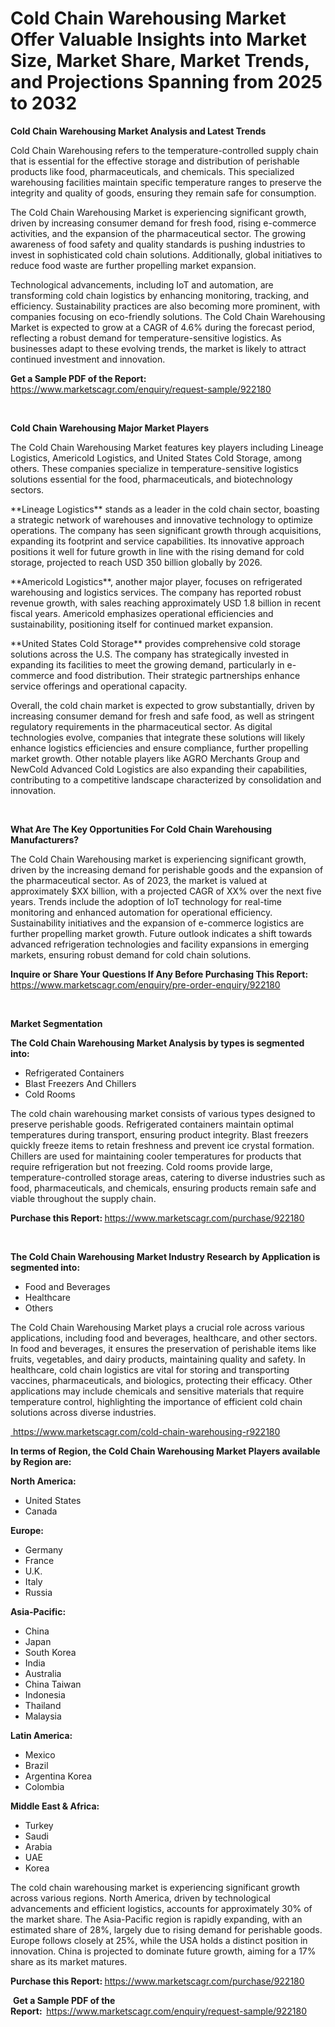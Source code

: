 <p><h1>Cold Chain Warehousing Market Offer Valuable Insights into Market Size, Market Share, Market Trends, and Projections Spanning from 2025 to 2032</h1></p><p><strong>Cold Chain Warehousing Market Analysis and Latest Trends</strong></p>
<p><p>Cold Chain Warehousing refers to the temperature-controlled supply chain that is essential for the effective storage and distribution of perishable products like food, pharmaceuticals, and chemicals. This specialized warehousing facilities maintain specific temperature ranges to preserve the integrity and quality of goods, ensuring they remain safe for consumption.</p><p>The Cold Chain Warehousing Market is experiencing significant growth, driven by increasing consumer demand for fresh food, rising e-commerce activities, and the expansion of the pharmaceutical sector. The growing awareness of food safety and quality standards is pushing industries to invest in sophisticated cold chain solutions. Additionally, global initiatives to reduce food waste are further propelling market expansion.</p><p>Technological advancements, including IoT and automation, are transforming cold chain logistics by enhancing monitoring, tracking, and efficiency. Sustainability practices are also becoming more prominent, with companies focusing on eco-friendly solutions. The Cold Chain Warehousing Market is expected to grow at a CAGR of 4.6% during the forecast period, reflecting a robust demand for temperature-sensitive logistics. As businesses adapt to these evolving trends, the market is likely to attract continued investment and innovation.</p></p>
<p><strong>Get a Sample PDF of the Report:&nbsp;</strong> <a href="https://www.marketscagr.com/enquiry/request-sample/922180?utm_campaign=2483&utm_medium=2&utm_source=Github&utm_content=ia&utm_term=18042025&utm_id=cold-chain-warehousing">https://www.marketscagr.com/enquiry/request-sample/922180</a></p>
<p>&nbsp;</p>
<p><strong>Cold Chain Warehousing Major Market Players</strong></p>
<p><p>The Cold Chain Warehousing Market features key players including Lineage Logistics, Americold Logistics, and United States Cold Storage, among others. These companies specialize in temperature-sensitive logistics solutions essential for the food, pharmaceuticals, and biotechnology sectors.</p><p>**Lineage Logistics** stands as a leader in the cold chain sector, boasting a strategic network of warehouses and innovative technology to optimize operations. The company has seen significant growth through acquisitions, expanding its footprint and service capabilities. Its innovative approach positions it well for future growth in line with the rising demand for cold storage, projected to reach USD 350 billion globally by 2026.</p><p>**Americold Logistics**, another major player, focuses on refrigerated warehousing and logistics services. The company has reported robust revenue growth, with sales reaching approximately USD 1.8 billion in recent fiscal years. Americold emphasizes operational efficiencies and sustainability, positioning itself for continued market expansion.</p><p>**United States Cold Storage** provides comprehensive cold storage solutions across the U.S. The company has strategically invested in expanding its facilities to meet the growing demand, particularly in e-commerce and food distribution. Their strategic partnerships enhance service offerings and operational capacity.</p><p>Overall, the cold chain market is expected to grow substantially, driven by increasing consumer demand for fresh and safe food, as well as stringent regulatory requirements in the pharmaceutical sector. As digital technologies evolve, companies that integrate these solutions will likely enhance logistics efficiencies and ensure compliance, further propelling market growth. Other notable players like AGRO Merchants Group and NewCold Advanced Cold Logistics are also expanding their capabilities, contributing to a competitive landscape characterized by consolidation and innovation.</p></p>
<p>&nbsp;</p>
<p><strong>What Are The Key Opportunities For Cold Chain Warehousing Manufacturers?</strong></p>
<p><p>The Cold Chain Warehousing market is experiencing significant growth, driven by the increasing demand for perishable goods and the expansion of the pharmaceutical sector. As of 2023, the market is valued at approximately $XX billion, with a projected CAGR of XX% over the next five years. Trends include the adoption of IoT technology for real-time monitoring and enhanced automation for operational efficiency. Sustainability initiatives and the expansion of e-commerce logistics are further propelling market growth. Future outlook indicates a shift towards advanced refrigeration technologies and facility expansions in emerging markets, ensuring robust demand for cold chain solutions.</p></p>
<p><strong>Inquire or Share Your Questions If Any Before Purchasing This Report:</strong> <a href="https://www.marketscagr.com/enquiry/pre-order-enquiry/922180?utm_campaign=2483&utm_medium=2&utm_source=Github&utm_content=ia&utm_term=18042025&utm_id=cold-chain-warehousing">https://www.marketscagr.com/enquiry/pre-order-enquiry/922180</a></p>
<p>&nbsp;</p>
<p><strong>Market Segmentation</strong></p>
<p><strong>The Cold Chain Warehousing Market Analysis by types is segmented into:</strong></p>
<p><ul><li>Refrigerated Containers</li><li>Blast Freezers And Chillers</li><li>Cold Rooms</li></ul></p>
<p><p>The cold chain warehousing market consists of various types designed to preserve perishable goods. Refrigerated containers maintain optimal temperatures during transport, ensuring product integrity. Blast freezers quickly freeze items to retain freshness and prevent ice crystal formation. Chillers are used for maintaining cooler temperatures for products that require refrigeration but not freezing. Cold rooms provide large, temperature-controlled storage areas, catering to diverse industries such as food, pharmaceuticals, and chemicals, ensuring products remain safe and viable throughout the supply chain.</p></p>
<p><strong>Purchase this Report:&nbsp;</strong><a href="https://www.marketscagr.com/purchase/922180?utm_campaign=2483&utm_medium=2&utm_source=Github&utm_content=ia&utm_term=18042025&utm_id=cold-chain-warehousing">https://www.marketscagr.com/purchase/922180</a></p>
<p>&nbsp;</p>
<p><strong>The Cold Chain Warehousing Market Industry Research by Application is segmented into:</strong></p>
<p><ul><li>Food and Beverages</li><li>Healthcare</li><li>Others</li></ul></p>
<p><p>The Cold Chain Warehousing Market plays a crucial role across various applications, including food and beverages, healthcare, and other sectors. In food and beverages, it ensures the preservation of perishable items like fruits, vegetables, and dairy products, maintaining quality and safety. In healthcare, cold chain logistics are vital for storing and transporting vaccines, pharmaceuticals, and biologics, protecting their efficacy. Other applications may include chemicals and sensitive materials that require temperature control, highlighting the importance of efficient cold chain solutions across diverse industries.</p></p>
<p><a href="https://www.marketscagr.com/cold-chain-warehousing-r922180?utm_campaign=2483&utm_medium=2&utm_source=Github&utm_content=ia&utm_term=18042025&utm_id=cold-chain-warehousing">&nbsp;https://www.marketscagr.com/cold-chain-warehousing-r922180</a></p>
<p><strong>In terms of Region, the Cold Chain Warehousing Market Players available by Region are:</strong></p>
<p>
    <p> <strong> North America: </strong>
        <ul>
            <li>United States</li>
            <li>Canada</li>
        </ul>
        </p> 
    <p> <strong> Europe: </strong>
        <ul>
            <li>Germany</li>
            <li>France</li>
            <li>U.K.</li>
            <li>Italy</li>
            <li>Russia</li>
        </ul>
        </p> 
    <p> <strong> Asia-Pacific: </strong>
        <ul>
            <li>China</li>
            <li>Japan</li>
            <li>South Korea</li>
            <li>India</li>
            <li>Australia</li>
            <li>China Taiwan</li>
            <li>Indonesia</li>
            <li>Thailand</li>
            <li>Malaysia</li>
        </ul>
        </p> 
    <p> <strong> Latin America: </strong>
        <ul>
            <li>Mexico</li>
            <li>Brazil</li>
            <li>Argentina Korea</li>
            <li>Colombia</li>
        </ul>
        </p> 
    <p> <strong> Middle East & Africa: </strong>
        <ul>
            <li>Turkey</li>
            <li>Saudi</li>
            <li>Arabia</li>
            <li>UAE</li>
            <li>Korea</li>
        </ul>
    </p>
    </p>
<p><p>The cold chain warehousing market is experiencing significant growth across various regions. North America, driven by technological advancements and efficient logistics, accounts for approximately 30% of the market share. The Asia-Pacific region is rapidly expanding, with an estimated share of 28%, largely due to rising demand for perishable goods. Europe follows closely at 25%, while the USA holds a distinct position in innovation. China is projected to dominate future growth, aiming for a 17% share as its market matures.</p></p>
<p><strong>Purchase this Report: </strong><a href="https://www.marketscagr.com/purchase/922180?utm_campaign=2483&utm_medium=2&utm_source=Github&utm_content=ia&utm_term=18042025&utm_id=cold-chain-warehousing">https://www.marketscagr.com/purchase/922180</a></p>
<p>&nbsp;<strong>Get a Sample PDF of the Report:&nbsp;&nbsp;</strong><a href="https://www.marketscagr.com/enquiry/request-sample/922180?utm_campaign=2483&utm_medium=2&utm_source=Github&utm_content=ia&utm_term=18042025&utm_id=cold-chain-warehousing">https://www.marketscagr.com/enquiry/request-sample/922180</a></p>
<p><strong></strong></p>
<p><p></p><p></p><p></p></p>